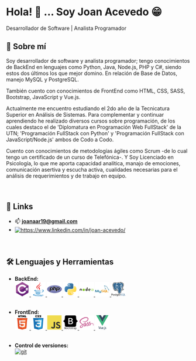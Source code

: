 
# Hola! 👋 ... Soy Joan Acevedo 😁

Desarrollador de Software | Analista Programador

## 🚀 Sobre mí
Soy desarrollador de software y analista programador; tengo conocimientos de BackEnd en lenguajes como Python, Java, Node.js, PHP y C#, siendo estos dos últimos los que mejor domino. En relación de Base de Datos, manejo MySQL y PostgreSQL.

También cuento con conocimientos de FrontEnd como HTML, CSS, SASS, Bootstrap, JavaScript y Vue.js.

Actualmente me encuentro estudiando el 2do año de la Tecnicatura Superior en Análisis de Sistemas. Para complementar y continuar aprendiendo he realizado diversos cursos sobre programación, de los cuales destaco el de 'Diplomatura en Programación Web FullStack' de la UTN; 'Programación FullStack con Python' y 'Programación FullStack con JavaScript/Node.js' ambos de Codo a Codo.

Cuento con conocimientos de metodologías ágiles como Scrum -de lo cual tengo un certificado de un curso de Telefónica-. Y Soy Licenciado en Psicología, lo que me aporta capacidad analítica, manajo de emociones, comunicación asertiva y escucha activa, cualidades necesarias para el análisis de requerimientos y de trabajo en equipo.
<br><br><br>


## 🔗 Links

- 📫 **joanaar19@gmail.com**
- <a href="https://linkedin.com/in/https://www.linkedin.com/in/joan-acevedo/" target="blank"><img align="center" src="https://raw.githubusercontent.com/rahuldkjain/github-profile-readme-generator/master/src/images/icons/Social/linked-in-alt.svg" alt="https://www.linkedin.com/in/joan-acevedo/" height="20" width="25" /></a>
<br><br><br>

## 🛠 Lenguajes y Herramientas
- **BackEnd:**<br>
 <a href="https://www.w3schools.com/cs/" target="_blank" rel="noreferrer"> <img src="https://raw.githubusercontent.com/devicons/devicon/master/icons/csharp/csharp-original.svg" alt="csharp" width="40" height="40"/> </a> <a href="https://www.java.com" target="_blank" rel="noreferrer"> <img src="https://raw.githubusercontent.com/devicons/devicon/master/icons/java/java-original.svg" alt="java" width="40" height="40"/> </a> <a href="https://www.php.net" target="_blank" rel="noreferrer"> <img src="https://raw.githubusercontent.com/devicons/devicon/master/icons/php/php-original.svg" alt="php" width="40" height="40"/> </a> <a href="https://www.python.org" target="_blank" rel="noreferrer"> <img src="https://raw.githubusercontent.com/devicons/devicon/master/icons/python/python-original.svg" alt="python" width="40" height="40"/> </a> <a href="https://nodejs.org" target="_blank" rel="noreferrer"> <img src="https://raw.githubusercontent.com/devicons/devicon/master/icons/nodejs/nodejs-original-wordmark.svg" alt="nodejs" width="40" height="40"/> </a> <a href="https://www.mysql.com/" target="_blank" rel="noreferrer"> <img src="https://raw.githubusercontent.com/devicons/devicon/master/icons/mysql/mysql-original-wordmark.svg" alt="mysql" width="40" height="40"/> </a> <a href="https://www.postgresql.org" target="_blank" rel="noreferrer"> <img src="https://raw.githubusercontent.com/devicons/devicon/master/icons/postgresql/postgresql-original-wordmark.svg" alt="postgresql" width="40" height="40"/> </a>
<br><br>
 
- **FrontEnd:**<br>
<a href="https://www.w3.org/html/" target="_blank" rel="noreferrer"> <img src="https://raw.githubusercontent.com/devicons/devicon/master/icons/html5/html5-original-wordmark.svg" alt="html5" width="40" height="40"/> </a> <a href="https://www.w3schools.com/css/" target="_blank" rel="noreferrer"> <img src="https://raw.githubusercontent.com/devicons/devicon/master/icons/css3/css3-original-wordmark.svg" alt="css3" width="40" height="40"/> </a> <a href="https://developer.mozilla.org/en-US/docs/Web/JavaScript" target="_blank" rel="noreferrer"> <img src="https://raw.githubusercontent.com/devicons/devicon/master/icons/javascript/javascript-original.svg" alt="javascript" width="40" height="40"/> </a> <a href="https://getbootstrap.com" target="_blank" rel="noreferrer"> <img src="https://raw.githubusercontent.com/devicons/devicon/master/icons/bootstrap/bootstrap-plain-wordmark.svg" alt="bootstrap" width="40" height="40"/> </a> <a href="https://sass-lang.com" target="_blank" rel="noreferrer"> <img src="https://raw.githubusercontent.com/devicons/devicon/master/icons/sass/sass-original.svg" alt="sass" width="40" height="40"/> </a> <a href="https://vuejs.org/" target="_blank" rel="noreferrer"> <img src="https://raw.githubusercontent.com/devicons/devicon/master/icons/vuejs/vuejs-original-wordmark.svg" alt="vuejs" width="40" height="40"/> </a>
<br><br>

- **Control de versiones:**<br>
<a href="https://git-scm.com/" target="_blank" rel="noreferrer"> <img src="https://www.vectorlogo.zone/logos/git-scm/git-scm-icon.svg" alt="git" width="40" height="40"/> </a>
